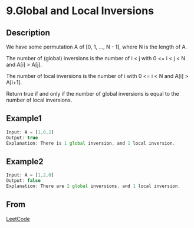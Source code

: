 # 9.Global and Local Inversions

## Description

We have some permutation A of [0, 1, ..., N - 1], where N is the length of A.

The number of (global) inversions is the number of i < j with 0 <= i < j < N and A[i] > A[j].

The number of local inversions is the number of i with 0 <= i < N and A[i] > A[i+1].

Return true if and only if the number of global inversions is equal to the number of local inversions.

## Example1

```js
Input: A = [1,0,2]
Output: true
Explanation: There is 1 global inversion, and 1 local inversion.
```

## Example2

```javascript
Input: A = [1,2,0]
Output: false
Explanation: There are 2 global inversions, and 1 local inversion.
```

## From

[LeetCode](https://leetcode.com/problems/global-and-local-inversions)

